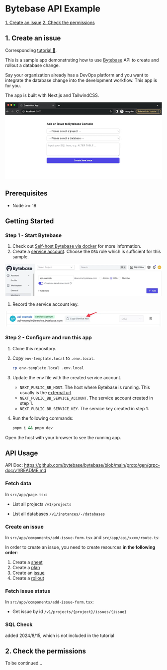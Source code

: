 # Bytebase API Example

[1. Create an issue](#1-create-an-issue)
[2. Check the permissions](#2-check-the-permissions)

## 1. Create an issue

Corresponding [tutorial 🔗](https://www.bytebase.com/docs/tutorials/api/).

This is a sample app demonstrating how to use [Bytebase](https://github.com/bytebase/bytebase) API to create and rollout a database change.

Say your organization already has a DevOps platform and you want to integrate the database change into the development workflow. This app is for you.

The app is built with Next.js and TailwindCSS.

![Bytebase API Experiment with Next.js](docs/add-issue-and-refresh.gif)

## Prerequisites

- Node >= 18

## Getting Started

### Step 1 - Start Bytebase

1. Check out [Self-host Bytebase via docker](https://www.bytebase.com/docs/get-started/self-host/#docker) for more information.
1. Create a [service account](https://www.bytebase.com/docs/how-to/spanner/how-to-create-a-service-account-for-bytebase/).
   Choose the `DBA` role which is sufficient for this sample.

![Service Account Create](docs/service-account-create.webp)

1. Record the service account key.

![Service Account Create](docs/service-account-key.webp)

### Step 2 - Configure and run this app

1. Clone this repository.
1. Copy `env-template.local` to `.env.local`.

   ```bash
   cp env-template.local .env.local
   ```

1. Update the env file with the created service account.

   - `NEXT_PUBLIC_BB_HOST`. The host where Bytebase is running. This usually is the [external url](https://www.bytebase.com/docs/get-started/install/external-url).
   - `NEXT_PUBLIC_BB_SERVICE_ACCOUNT`. The service account created in step 1.
   - `NEXT_PUBLIC_BB_SERVICE_KEY`. The service key created in step 1.

1. Run the following commands:

   ```bash
   pnpm i && pnpm dev
   ```

Open the host with your browser to see the running app.

## API Usage

API Doc: https://github.com/bytebase/bytebase/blob/main/proto/gen/grpc-doc/v1/README.md

### Fetch data

In `src/app/page.tsx`:

- List all projects
  `/v1/projects`

- List all databases
  `/v1/instances/-/databases`

### Create an issue

In `src/app/components/add-issue-form.tsx` and `src/app/api/xxxx/route.ts`:

In order to create an issue, you need to create resources **in the following order**:

1. Create a [sheet](https://github.com/bytebase/bytebase/blob/main/proto/gen/grpc-doc/v1/README.md#bytebase-v1-sheet)
1. Create a [plan](https://github.com/bytebase/bytebase/blob/main/proto/gen/grpc-doc/v1/README.md#bytebase-v1-Plan)
1. Create an [issue](https://github.com/bytebase/bytebase/blob/main/proto/gen/grpc-doc/v1/README.md#bytebase-v1-Issue)
1. Create a [rollout](https://github.com/bytebase/bytebase/blob/main/proto/gen/grpc-doc/v1/README.md#bytebase-v1-Rollout)

### Fetch issue status

In `src/app/components/add-issue-form.tsx`:

- Get issue by id `/v1/projects/{project}/issues/{issue}`

### SQL Check
added 2024/8/15, which is not included in the tutorial


## 2. Check the permissions

To be continued...